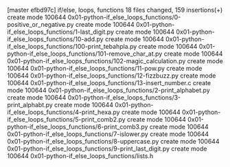 [master efbd97c] if/else, loops, functions
 18 files changed, 159 insertions(+)
 create mode 100644 0x01-python-if_else_loops_functions/0-positive_or_negative.py
 create mode 100644 0x01-python-if_else_loops_functions/1-last_digit.py
 create mode 100644 0x01-python-if_else_loops_functions/10-add.py
 create mode 100644 0x01-python-if_else_loops_functions/100-print_tebahpla.py
 create mode 100644 0x01-python-if_else_loops_functions/101-remove_char_at.py
 create mode 100644 0x01-python-if_else_loops_functions/102-magic_calculation.py
 create mode 100644 0x01-python-if_else_loops_functions/11-pow.py
 create mode 100644 0x01-python-if_else_loops_functions/12-fizzbuzz.py
 create mode 100644 0x01-python-if_else_loops_functions/13-insert_number.c
 create mode 100644 0x01-python-if_else_loops_functions/2-print_alphabet.py
 create mode 100644 0x01-python-if_else_loops_functions/3-print_alphabt.py
 create mode 100644 0x01-python-if_else_loops_functions/4-print_hexa.py
 create mode 100644 0x01-python-if_else_loops_functions/5-print_comb2.py
 create mode 100644 0x01-python-if_else_loops_functions/6-print_comb3.py
 create mode 100644 0x01-python-if_else_loops_functions/7-islower.py
 create mode 100644 0x01-python-if_else_loops_functions/8-uppercase.py
 create mode 100644 0x01-python-if_else_loops_functions/9-print_last_digit.py
 create mode 100644 0x01-python-if_else_loops_functions/lists.h
